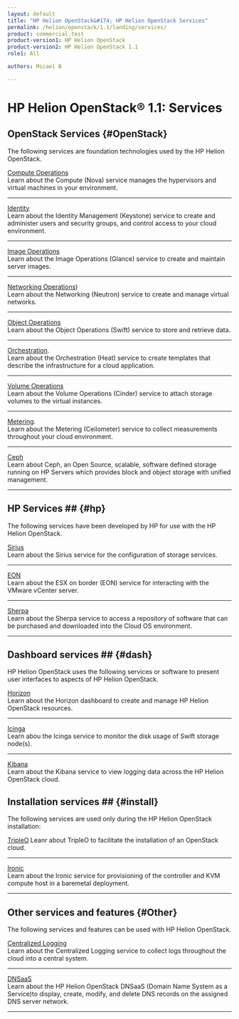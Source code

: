 ```yaml
---
layout: default
title: "HP Helion OpenStack&#174; HP Helion OpenStack Services"
permalink: /helion/openstack/1.1/landing/services/
product: commercial.test
product-version1: HP Helion OpenStack
product-version2: HP Helion OpenStack 1.1
role1: All

authors: Micael B

---
```

<!--UNDER REVISION-->

<script>

function PageRefresh {
onLoad="window.refresh"
}

PageRefresh();

</script>

<!--
<p style="font-size: small;"> <a href="/helion/openstack/1.1/3rd-party-license-agreements/">&#9664; PREV</a> | <a href="/helion/openstack/1.1/">&#9650; UP</a> | NEXT &#9654; </p>
-->

# HP Helion OpenStack&#174; 1.1: Services

## OpenStack Services {#OpenStack}

The following services are foundation technologies used by the HP Helion OpenStack. 

[Compute Operations](/helion/openstack/1.1/services/compute/overview/)
<br>Learn about the Compute (Nova) service manages the hypervisors and virtual machines in your environment.
<hr>

[Identity](/helion/openstack/1.1/services/identity/overview/)
<br>Learn about the Identity Management (Keystone) service to create and administer users and security groups, and control access to your cloud environment.
<hr>

[Image Operations](/helion/openstack/1.1/services/imaging/overview/)
<br>Learn about the Image Operations (Glance) service to create and maintain server images.
<hr>

[Networking Operations](/helion/openstack/1.1/services/networking/overview)) 
<br>Learn about the  Networking (Neutron) service to create and manage virtual networks.
<hr>

[Object Operations](/helion/openstack/1.1/services/object/overview/)
<br>Learn about the Object Operations (Swift) service to store and retrieve data.
<hr>

[Orchestration](/helion/openstack/1.1/services/orchestration/overview).
<br>Learn about the Orchestration (Heat) service to create templates that describe the infrastructure for a cloud application. 
<hr>

[Volume Operations](/helion/openstack/1.1/services/volume/overview)
<br>Learn about the Volume Operations (Cinder) service to attach storage volumes to the virtual instances.
<hr>

[Metering](/helion/openstack/1.1/services/reporting/overview/).
<br>Learn about the Metering (Ceilometer) service to collect measurements throughout your cloud environment. 
<hr>

[Ceph](/helion/openstack/1.1/services/ceph/)
<br>Learn about Ceph, an Open Source, scalable, software defined storage running on HP Servers which provides block and object storage with unified management.
<hr>

## HP Services ## {#hp}

The following services have been developed by HP for use with the HP Helion OpenStack.

[Sirius](/helion/openstack/1.1/services/sirius/overview/)
<br>Learn about the Sirius service for the configuration of storage services.
<hr>

[EON](/helion/openstack/1.1/services/eon/overview/)
<br>Learn about the ESX on border (EON) service for interacting with the VMware vCenter server.
<hr>

[Sherpa](/helion/openstack/1.1/services/sherpa/overview)
<br>Learn about the Sherpa service to access a repository of software that can be purchased and downloaded into the Cloud OS environment.
<hr>

## Dashboard services ## {#dash}

HP Helion OpenStack uses the following services or software to present user interfaces to aspects of HP Helion OpenStack.

[Horizon](/helion/openstack/1.1/services/horizon/overview/)
<br>Learn about the Horizon dashboard to create and manage HP Helion OpenStack resources.
<hr>

[Icinga](/helion/commercial/1.1/services/icinga/)
<br>Learn abou the Icinga service to monitor the disk usage of Swift storage node(s).
<hr>

[Kibana](/helion/commercial/1.1/services/kibana/)
<br>Learn about the Kibana service to view logging data across the HP Helion OpenStack cloud.

## Installation services ## {#install}

The following services are used only during the HP Helion OpenStack installation:

[TripleO](/helion/openstack/1.1/services/tripleo/overview/)
Leanr about TripleO to facilitate the installation of an OpenStack cloud.
<hr>

[Ironic](/helion/openstack/1.1/services/ironic/overview/)
<br>Learn about the Ironic service for provisioning of the controller and KVM compute host in a baremetal deployment.
<hr>

## Other services and features {#Other}

The following services and features can be used with HP Helion OpenStack.

[Centralized Logging](/helion/openstack/1.1/services/logging/overview/)
<br>Learn about the Centralized Logging service to collect logs throughout the cloud into a central system.
<hr>

[DNSaaS](/helion/openstack/1.1/install/dnsaas/)
<br>Learn about the HP Helion OpenStack DNSaaS (Domain Name System as a Service)to display, create, modify, and delete DNS records on the assigned DNS server network.
<hr>
